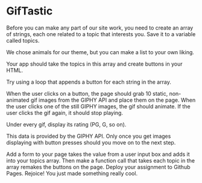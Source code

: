 # GifTastic
Before you can make any part of our site work, you need to create an array of strings, each one related to a topic that interests you. Save it to a variable called topics.   

We chose animals for our theme, but you can make a list to your own liking.    

Your app should take the topics in this array and create buttons in your HTML.   

Try using a loop that appends a button for each string in the array.   

When the user clicks on a button, the page should grab 10 static, non-animated gif images from the GIPHY API and place them on the page. When the user clicks one of the still GIPHY images, the gif should animate. If the user clicks the gif again, it should stop playing.  

Under every gif, display its rating (PG, G, so on).   

This data is provided by the GIPHY API. Only once you get images displaying with button presses should you move on to the next step.   

Add a form to your page takes the value from a user input box and adds it into your topics array. Then make a function call that takes each topic in the array remakes the buttons on the page. Deploy your assignment to Github Pages. Rejoice! You just made something really cool.
